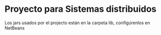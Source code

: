 # Proyecto para Sistemas distribuidos

Los jars usados por el projecto están en la carpeta lib, configúrenlos en NetBeans